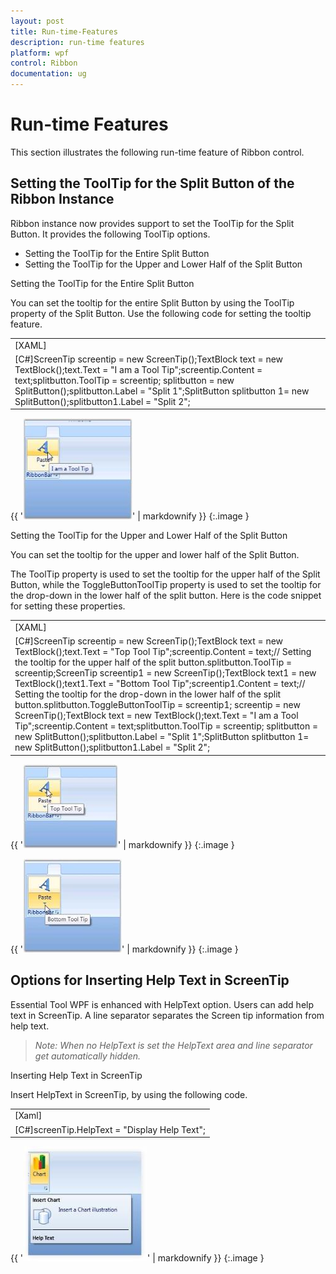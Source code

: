 ```yaml
---
layout: post
title: Run-time-Features
description: run-time features
platform: wpf
control: Ribbon
documentation: ug
---
```


# Run-time Features

This section illustrates the following run-time feature of Ribbon control. 

## Setting the ToolTip for the Split Button of the Ribbon Instance

Ribbon instance now provides support to set the ToolTip for the Split Button. It provides the following ToolTip options.

* Setting the ToolTip for the Entire Split Button
* Setting the ToolTip for the Upper and Lower Half of the Split Button





Setting the ToolTip for the Entire Split Button

You can set the tooltip for the entire Split Button by using the ToolTip property of the Split Button. Use the following code for setting the tooltip feature.



<table>
<tr>
<td>
[XAML]<syncfusion:SplitButton Label="Paste" SizeForm="Large" ><syncfusion:SplitButton.ToolTip><syncfusion:ScreenTip Description="Split Button Tooltip" VerticalOffset="32"><TextBlock Text="I am a Tool Tip" /></syncfusion:ScreenTip></syncfusion:SplitButton.ToolTip></syncfusion:SplitButton></td></tr>
<tr>
<td>
[C#]ScreenTip screentip = new ScreenTip();TextBlock text = new TextBlock();text.Text = "I am a Tool Tip";screentip.Content = text;splitbutton.ToolTip = screentip; splitbutton = new SplitButton();splitbutton.Label = "Split 1";SplitButton splitbutton 1= new SplitButton();splitbutton1.Label = "Split 2";</td></tr>
</table>


{{ '![](Run-time-Features_images/Run-time-Features_img1.jpeg)' | markdownify }}
{:.image }




Setting the ToolTip for the Upper and Lower Half of the Split Button

You can set the tooltip for the upper and lower half of the Split Button.

The ToolTip property is used to set the tooltip for the upper half of the Split Button, while the ToggleButtonToolTip property is used to set the tooltip for the drop-down in the lower half of the split button. Here is the code snippet for setting these properties.



<table>
<tr>
<td>
[XAML]<syncfusion:SplitButton Label="Paste" SizeForm="Large" ><syncfusion:SplitButton.ToolTip><syncfusion:ScreenTip Description="Split Button Tooltip" VerticalOffset="32"><TextBlock Text="Top Tool Tip" /></syncfusion:ScreenTip></syncfusion:SplitButton.ToolTip><syncfusion:SplitButton.ToggleButtonToolTip><syncfusion:ScreenTip Description="Toggle Button Tooltip" VerticalOffset="29"><TextBlock Text="Bottom Tool Tip" /></syncfusion:ScreenTip></syncfusion:SplitButton.ToggleButtonToolTip></syncfusion:SplitButton></td></tr>
<tr>
<td>
[C#]ScreenTip screentip = new ScreenTip();TextBlock text = new TextBlock();text.Text = "Top Tool Tip";screentip.Content = text;// Setting the tooltip for the upper half of the split button.splitbutton.ToolTip = screentip;ScreenTip screentip1 = new ScreenTip();TextBlock text1 = new TextBlock();text1.Text = "Bottom Tool Tip";screentip1.Content = text;// Setting the tooltip for the drop-down in the lower half of the split button.splitbutton.ToggleButtonToolTip = screentip1; screentip = new ScreenTip();TextBlock text = new TextBlock();text.Text = "I am a Tool Tip";screentip.Content = text;splitbutton.ToolTip = screentip; splitbutton = new SplitButton();splitbutton.Label = "Split 1";SplitButton splitbutton 1= new SplitButton();splitbutton1.Label = "Split 2";</td></tr>
</table>


{{ '![](Run-time-Features_images/Run-time-Features_img2.jpeg)' | markdownify }}
{:.image }




{{ '![](Run-time-Features_images/Run-time-Features_img3.jpeg)' | markdownify }}
{:.image }




## Options for Inserting Help Text in ScreenTip

Essential Tool WPF is enhanced with HelpText option. Users can add help text in ScreenTip. A line separator separates the Screen tip information from help text. 

> _Note: When no HelpText is set the HelpText area and line separator get automatically hidden._ 



Inserting Help Text in ScreenTip

Insert HelpText in ScreenTip, by using the following code.



<table>
<tr>
<td>
[Xaml] <syncfusion:ScreenTip Name="screenTip" HelpText="Help Text" Description="Insert Chart" ImageSource="{StaticResource Shapes}">    <TextBlock Width="150" TextWrapping="Wrap" Text="Insert a Chart illustration" /></syncfusion:ScreenTip></td></tr>
<tr>
<td colspan = "2">
[C#]screenTip.HelpText = "Display Help Text";</td></tr>
</table>


{{ '![](Run-time-Features_images/Run-time-Features_img4.jpeg)' | markdownify }}
{:.image }




